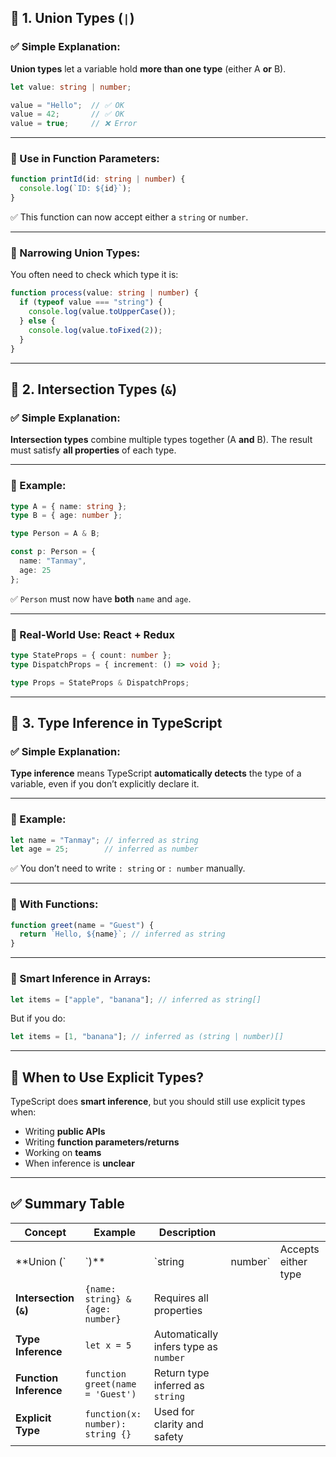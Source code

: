 ## 🔗 1. **Union Types (`|`)**

### ✅ Simple Explanation:

**Union types** let a variable hold **more than one type** (either A **or** B).

```ts
let value: string | number;

value = "Hello";  // ✅ OK
value = 42;       // ✅ OK
value = true;     // ❌ Error
```

---

### 📌 Use in Function Parameters:

```ts
function printId(id: string | number) {
  console.log(`ID: ${id}`);
}
```

✅ This function can now accept either a `string` or `number`.

---

### 🧠 Narrowing Union Types:

You often need to check which type it is:

```ts
function process(value: string | number) {
  if (typeof value === "string") {
    console.log(value.toUpperCase());
  } else {
    console.log(value.toFixed(2));
  }
}
```

---

## 🔀 2. **Intersection Types (`&`)**

### ✅ Simple Explanation:

**Intersection types** combine multiple types together (A **and** B).
The result must satisfy **all properties** of each type.

---

### 📌 Example:

```ts
type A = { name: string };
type B = { age: number };

type Person = A & B;

const p: Person = {
  name: "Tanmay",
  age: 25
};
```

✅ `Person` must now have **both** `name` and `age`.

---

### 📌 Real-World Use: React + Redux

```ts
type StateProps = { count: number };
type DispatchProps = { increment: () => void };

type Props = StateProps & DispatchProps;
```

---

## 🧠 3. **Type Inference in TypeScript**

### ✅ Simple Explanation:

**Type inference** means TypeScript **automatically detects** the type of a variable, even if you don’t explicitly declare it.

---

### 📌 Example:

```ts
let name = "Tanmay"; // inferred as string
let age = 25;        // inferred as number
```

✅ You don’t need to write `: string` or `: number` manually.

---

### 📌 With Functions:

```ts
function greet(name = "Guest") {
  return `Hello, ${name}`; // inferred as string
}
```

---

### 📌 Smart Inference in Arrays:

```ts
let items = ["apple", "banana"]; // inferred as string[]
```

But if you do:

```ts
let items = [1, "banana"]; // inferred as (string | number)[]
```

---

## 🧪 When to Use Explicit Types?

TypeScript does **smart inference**, but you should still use explicit types when:

* Writing **public APIs**
* Writing **function parameters/returns**
* Working on **teams**
* When inference is **unclear**

---

## ✅ Summary Table

| Concept                | Example                          | Description                           |          |                     |
| ---------------------- | -------------------------------- | ------------------------------------- | -------- | ------------------- |
| \*\*Union (\`          | \`)\*\*                          | \`string                              | number\` | Accepts either type |
| **Intersection (`&`)** | `{name: string} & {age: number}` | Requires all properties               |          |                     |
| **Type Inference**     | `let x = 5`                      | Automatically infers type as `number` |          |                     |
| **Function Inference** | `function greet(name = 'Guest')` | Return type inferred as `string`      |          |                     |
| **Explicit Type**      | `function(x: number): string {}` | Used for clarity and safety           |          |                     |


